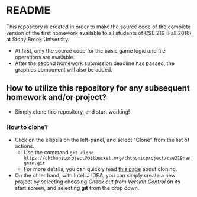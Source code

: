 # README #

This repository is created in order to make the source code of the complete version of the first homework available to all students of CSE 219 (Fall 2016) at Stony Brook University.

* At first, only the source code for the basic game logic and file operations are available.
* After the second homework submission deadline has passed, the graphics component will also be added.

## How to utilize this repository for any subsequent homework and/or project? ##
* Simply clone this repository, and start working!

### How to clone? ###
* Click on the ellipsis on the left-panel, and select "Clone" from the list of actions.
    - Use the command `git clone https://chthonicproject@bitbucket.org/chthonicproject/cse219hangman.git`
    - For more details, you can quickly read [this page][1] about cloning.
* On the other hand, with IntelliJ IDEA, you can simply create a new project by selecting choosing *Check out from Version Control* on its start screen, and selecting **git** from the drop down.

[1]: https://confluence.atlassian.com/bitbucket/clone-a-repository-223217891.html